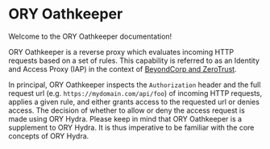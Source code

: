 # ORY Oathkeeper

Welcome to the ORY Oathkeeper documentation!

ORY Oathkeeper is a reverse proxy which evaluates incoming HTTP requests based on a set of rules. This capability
is referred to as an Identity and Access Proxy (IAP) in the context of [BeyondCorp and ZeroTrust](https://www.beyondcorp.com).

In principal, ORY Oathkeeper inspects the `Authorization` header and the full request url (e.g. `https://mydomain.com/api/foo`)
of incoming HTTP requests, applies a given rule, and either grants access to the requested url or denies access. The
decision of whether to allow or deny the access request is made using ORY Hydra. Please keep in mind that ORY Oathkeeper
is a supplement to ORY Hydra. It is thus imperative to be familiar with the core concepts of ORY Hydra.
